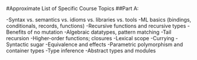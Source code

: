 #Approximate List of Specific Course Topics
##Part A:

-Syntax vs. semantics vs. idioms vs. libraries vs. tools
-ML basics (bindings, conditionals, records, functions)
-Recursive functions and recursive types
-Benefits of no mutation
-Algebraic datatypes, pattern matching
-Tail recursion
-Higher-order functions; closures
-Lexical scope
-Currying
-Syntactic sugar
-Equivalence and effects
-Parametric polymorphism and container types
-Type inference
-Abstract types and modules